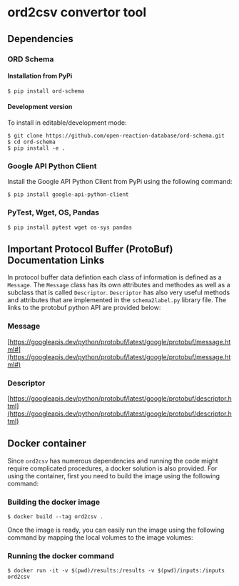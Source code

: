 # ord2csv convertor tool

## Dependencies
### ORD Schema
#### Installation from PyPi
    $ pip install ord-schema
#### Development version
To install in editable/development mode:

    $ git clone https://github.com/open-reaction-database/ord-schema.git
    $ cd ord-schema
    $ pip install -e .

### Google API Python Client
Install the Google API Python Client from PyPi using the following command:

    $ pip install google-api-python-client

### PyTest, Wget, OS, Pandas
    $ pip install pytest wget os-sys pandas

## Important Protocol Buffer (ProtoBuf) Documentation Links
In protocol buffer data defintion each class of information is defined as a `Message`. The `Message` class has its own attributes and methodes as well as a subclass that is called `Descriptor`. `Descriptor` has also very useful methods and attributes that are implemented in the `schema2label.py` library file. The links to the protobuf python API are provided below: 

### Message
[https://googleapis.dev/python/protobuf/latest/google/protobuf/message.html#](https://googleapis.dev/python/protobuf/latest/google/protobuf/message.html#)
### Descriptor
[https://googleapis.dev/python/protobuf/latest/google/protobuf/descriptor.html](https://googleapis.dev/python/protobuf/latest/google/protobuf/descriptor.html)
## Docker container 
Since `ord2csv` has numerous dependencies and running the code might require complicated procedures, a docker solution is also provided. For using the container, first you need to build the image using the following command:
### Building the docker image
    $ docker build --tag ord2csv .

Once the image is ready, you can easily run the image using the following command by mapping the local volumes to the image volumes:
### Running the docker command
    $ docker run -it -v $(pwd)/results:/results -v $(pwd)/inputs:/inputs ord2csv